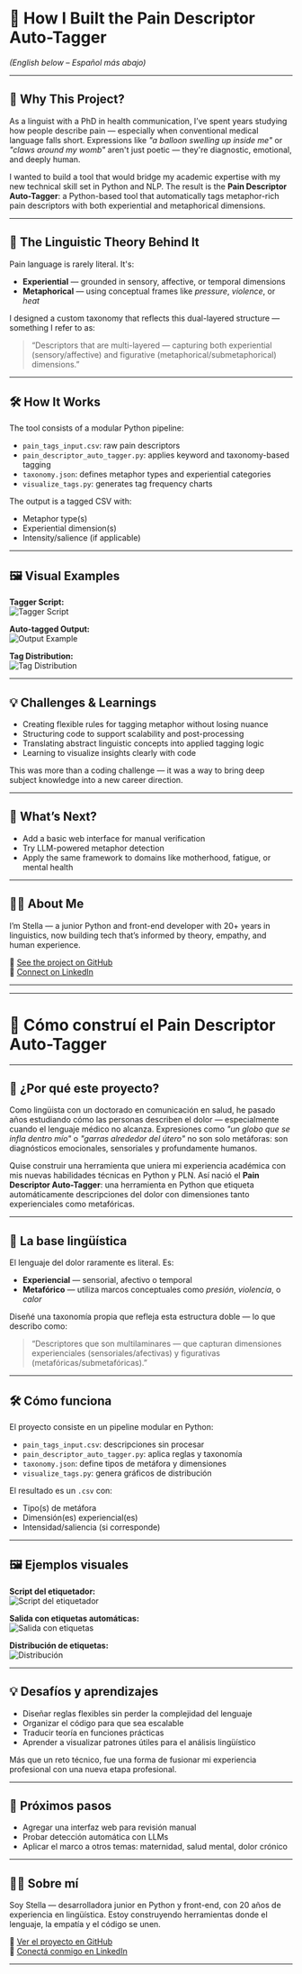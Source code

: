 # 🧠 How I Built the Pain Descriptor Auto-Tagger  
*(English below – Español más abajo)*

---

## 📍 Why This Project?

As a linguist with a PhD in health communication, I’ve spent years studying how people describe pain — especially when conventional medical language falls short. Expressions like *"a balloon swelling up inside me"* or *"claws around my womb"* aren't just poetic — they're diagnostic, emotional, and deeply human.

I wanted to build a tool that would bridge my academic expertise with my new technical skill set in Python and NLP. The result is the **Pain Descriptor Auto-Tagger**: a Python-based tool that automatically tags metaphor-rich pain descriptors with both experiential and metaphorical dimensions.

---

## 🔬 The Linguistic Theory Behind It

Pain language is rarely literal. It's:

- **Experiential** — grounded in sensory, affective, or temporal dimensions  
- **Metaphorical** — using conceptual frames like *pressure*, *violence*, or *heat*

I designed a custom taxonomy that reflects this dual-layered structure — something I refer to as:

> “Descriptors that are multi-layered — capturing both experiential (sensory/affective) and figurative (metaphorical/submetaphorical) dimensions.”

---

## 🛠️ How It Works

The tool consists of a modular Python pipeline:

- `pain_tags_input.csv`: raw pain descriptors
- `pain_descriptor_auto_tagger.py`: applies keyword and taxonomy-based tagging
- `taxonomy.json`: defines metaphor types and experiential categories
- `visualize_tags.py`: generates tag frequency charts

The output is a tagged CSV with:

- Metaphor type(s)
- Experiential dimension(s)
- Intensity/salience (if applicable)

---

## 🖼️ Visual Examples

**Tagger Script:**  
![Tagger Script](./screenshots/tagger_example.png)

**Auto-tagged Output:**  
![Output Example](./screenshots/output_example.png)

**Tag Distribution:**  
![Tag Distribution](./screenshots/tag_distribution.png)

---

## 💡 Challenges & Learnings

- Creating flexible rules for tagging metaphor without losing nuance
- Structuring code to support scalability and post-processing
- Translating abstract linguistic concepts into applied tagging logic
- Learning to visualize insights clearly with code

This was more than a coding challenge — it was a way to bring deep subject knowledge into a new career direction.

---

## 🚀 What’s Next?

- Add a basic web interface for manual verification  
- Try LLM-powered metaphor detection  
- Apply the same framework to domains like motherhood, fatigue, or mental health

---

## 🙋‍♀️ About Me

I’m Stella — a junior Python and front-end developer with 20+ years in linguistics, now building tech that’s informed by theory, empathy, and human experience.

📎 [See the project on GitHub](https://github.com/stellabullo/pain-descriptor-auto-tagger)  
🤝 [Connect on LinkedIn](https://www.linkedin.com/in/stella-bullo-905b17230/)

---

---

# 🧠 Cómo construí el Pain Descriptor Auto-Tagger

---

## 📍 ¿Por qué este proyecto?

Como lingüista con un doctorado en comunicación en salud, he pasado años estudiando cómo las personas describen el dolor — especialmente cuando el lenguaje médico no alcanza. Expresiones como *"un globo que se infla dentro mío"* o *"garras alrededor del útero"* no son solo metáforas: son diagnósticos emocionales, sensoriales y profundamente humanos.

Quise construir una herramienta que uniera mi experiencia académica con mis nuevas habilidades técnicas en Python y PLN. Así nació el **Pain Descriptor Auto-Tagger**: una herramienta en Python que etiqueta automáticamente descripciones del dolor con dimensiones tanto experienciales como metafóricas.

---

## 🔬 La base lingüística

El lenguaje del dolor raramente es literal. Es:

- **Experiencial** — sensorial, afectivo o temporal  
- **Metafórico** — utiliza marcos conceptuales como *presión*, *violencia*, o *calor*

Diseñé una taxonomía propia que refleja esta estructura doble — lo que describo como:

> “Descriptores que son multilaminares — que capturan dimensiones experienciales (sensoriales/afectivas) y figurativas (metafóricas/submetafóricas).”

---

## 🛠️ Cómo funciona

El proyecto consiste en un pipeline modular en Python:

- `pain_tags_input.csv`: descripciones sin procesar  
- `pain_descriptor_auto_tagger.py`: aplica reglas y taxonomía  
- `taxonomy.json`: define tipos de metáfora y dimensiones  
- `visualize_tags.py`: genera gráficos de distribución

El resultado es un `.csv` con:

- Tipo(s) de metáfora  
- Dimensión(es) experiencial(es)  
- Intensidad/saliencia (si corresponde)

---

## 🖼️ Ejemplos visuales

**Script del etiquetador:**  
![Script del etiquetador](./screenshots/tagger_example.png)

**Salida con etiquetas automáticas:**  
![Salida con etiquetas](./screenshots/output_example.png)

**Distribución de etiquetas:**  
![Distribución](./screenshots/tag_distribution.png)

---

## 💡 Desafíos y aprendizajes

- Diseñar reglas flexibles sin perder la complejidad del lenguaje  
- Organizar el código para que sea escalable  
- Traducir teoría en funciones prácticas  
- Aprender a visualizar patrones útiles para el análisis lingüístico

Más que un reto técnico, fue una forma de fusionar mi experiencia profesional con una nueva etapa profesional.

---

## 🚀 Próximos pasos

- Agregar una interfaz web para revisión manual  
- Probar detección automática con LLMs  
- Aplicar el marco a otros temas: maternidad, salud mental, dolor crónico

---

## 🙋‍♀️ Sobre mí

Soy Stella — desarrolladora junior en Python y front-end, con 20 años de experiencia en lingüística. Estoy construyendo herramientas donde el lenguaje, la empatía y el código se unen.

📎 [Ver el proyecto en GitHub](https://github.com/stellabullo/pain-descriptor-auto-tagger)  
🤝 [Conectá conmigo en LinkedIn](https://www.linkedin.com/in/stella-bullo-905b17230/)

---


